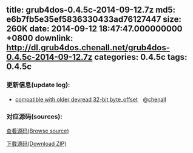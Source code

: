 title: grub4dos-0.4.5c-2014-09-12.7z
md5: e6b7fb5e35ef5836330433ad76127447
size: 260K
date: 2014-09-12 18:47:47.000000000 +0800
downlink: http://dl.grub4dos.chenall.net/grub4dos-0.4.5c-2014-09-12.7z
categories: 0.4.5c
tags: 0.4.5c
---


### 更新信息(update log):
  * [compatible with older devread 32-bit byte_offset](https://github.com/chenall/grub4dos/commit/e435386f29d692f02171c7d980e0af2dea8da57d)　@[chenall](https://github.com/chenall)

### 对应源码(sources):
  [查看源码(Browse source)](https://github.com/chenall/grub4dos/tree/e435386f29d692f02171c7d980e0af2dea8da57d)

  [下载源码(Download ZIP)](https://github.com/chenall/grub4dos/archive/e435386f29d692f02171c7d980e0af2dea8da57d.zip)
